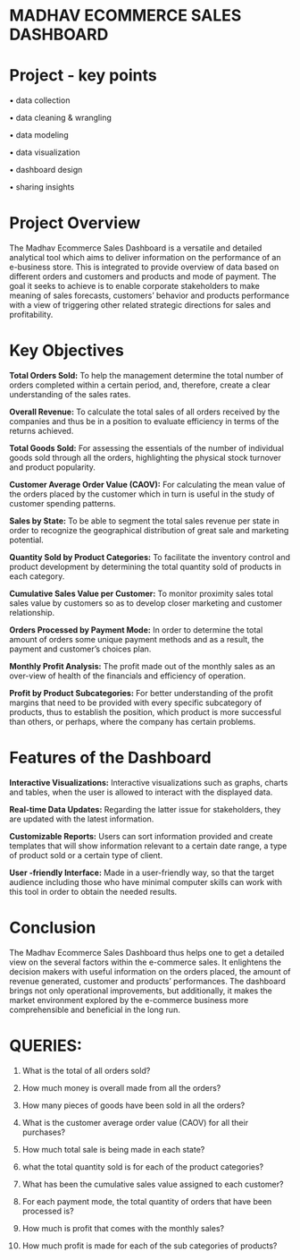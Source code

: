 # MADHAV ECOMMERCE SALES DASHBOARD 

# Project - key points
•	data collection

•	data cleaning & wrangling

•	data modeling

•	data visualization

•	dashboard design

•	sharing insights

# Project Overview
The Madhav Ecommerce Sales Dashboard is a versatile and detailed analytical tool which aims to deliver information on the performance of an e-business store. This is integrated to provide overview of data based on different orders and customers and products and mode of payment. The goal it seeks to achieve is to enable corporate stakeholders to make meaning of sales forecasts, customers’ behavior and products performance with a view of triggering other related strategic directions for sales and profitability.

# Key Objectives
**Total Orders Sold:** To help the management determine the total number of orders completed within a certain period, and, therefore, create a clear understanding of the sales rates.

**Overall Revenue:** To calculate the total sales of all orders received by the companies and thus be in a position to evaluate efficiency in terms of the returns achieved.

**Total Goods Sold:** For assessing the essentials of the number of individual goods sold through all the orders, highlighting the physical stock turnover and product popularity.

**Customer Average Order Value (CAOV):** For calculating the mean value of the orders placed by the customer which in turn is useful in the study of customer spending patterns.

**Sales by State:** To be able to segment the total sales revenue per state in order to recognize the geographical distribution of great sale and marketing potential.

**Quantity Sold by Product Categories:** To facilitate the inventory control and product development by determining the total quantity sold of products in each category.

**Cumulative Sales Value per Customer:** To monitor proximity sales total sales value by customers so as to develop closer marketing and customer relationship.

**Orders Processed by Payment Mode:** In order to determine the total amount of orders some unique payment methods and as a result, the payment and customer’s choices plan.

**Monthly Profit Analysis:** The profit made out of the monthly sales as an over-view of health of the financials and efficiency of operation.

**Profit by Product Subcategories:** For better understanding of the profit margins that need to be provided with every specific subcategory of products, thus to establish the position, which product is more successful than others, or perhaps, where the company has certain problems.


# Features of the Dashboard
**Interactive Visualizations:** Interactive visualizations such as graphs, charts and tables, when the user is allowed to interact with the displayed data.

**Real-time Data Updates:** Regarding the latter issue for stakeholders, they are updated with the latest information.

**Customizable Reports:** Users can sort information provided and create templates that will show information relevant to a certain date range, a type of product sold or a certain type of client.

**User -friendly Interface:** Made in a user-friendly way, so that the target audience including those who have minimal computer skills can work with this tool in order to obtain the needed results.

# Conclusion
The Madhav Ecommerce Sales Dashboard thus helps one to get a detailed view on the several factors within the e-commerce sales. It enlightens the decision makers with useful information on the orders placed, the amount of revenue generated, customer and products’ performances. The dashboard brings not only operational improvements, but additionally, it makes the market environment explored by the e-commerce business more comprehensible and beneficial in the long run.


# QUERIES:
1.	What is the total of all orders sold?

2.	How much money is overall made from all the orders?

3.	How many pieces of goods have been sold in all the orders?

4.	What is the customer average order value (CAOV) for all their purchases?

5.	How much total sale is being made in each state?

6.	what the total quantity sold is for each of the product categories?

7.	What has been the cumulative sales value assigned to each customer?

8.	For each payment mode, the total quantity of orders that have been processed is?

9.	How much is profit that comes with the monthly sales?

10.	 How much profit is made for each of the sub categories of products?

